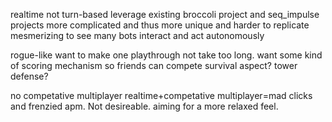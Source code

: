 


realtime not turn-based
leverage existing broccoli project and seq_impulse projects
more complicated and thus more unique and harder to replicate
mesmerizing to see many bots interact and act autonomously

rogue-like
want to make one playthrough not take too long.
want some kind of scoring mechanism so friends can compete
survival aspect? tower defense?


no competative multiplayer
realtime+competative multiplayer=mad clicks and frenzied apm. Not desireable.
aiming for a more relaxed feel.


